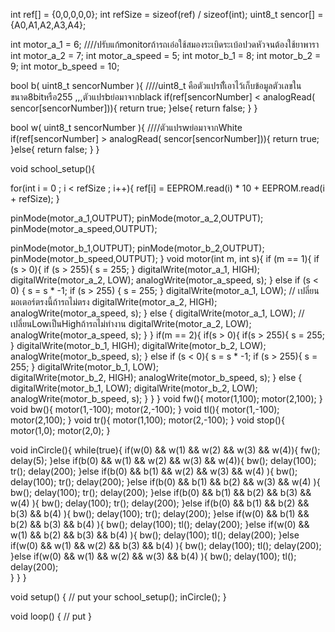int ref[] = {0,0,0,0,0};
int refSize = sizeof(ref) / sizeof(int);
uint8_t sencor[] = {A0,A1,A2,A3,A4};

int motor_a_1 = 6; ////ปรับแก้monitorถ้ารถเอ๋อใช้สมองระเบิดระเบ้อปวดหัวจนต้องใช้ยาพารา
int motor_a_2 = 7;
int motor_a_speed = 5;
int motor_b_1 = 8;
int motor_b_2 = 9;
int motor_b_speed = 10;

bool b( uint8_t sencorNumber ){ ////uint8_t คือตัวแปรทีั่เอาไว้เก็บข้อมูลตัวเลขในขนาด8bitหรือ255 ,,,ตัวแปรbย่อมาจากblack
  if(ref[sencorNumber] < analogRead( sencor[sencorNumber])){
    return true;
  }else{
    return false;
  }
}

bool w( uint8_t sencorNumber ){ ////ตัวแปรwย่อมาจากWhite
  if(ref[sencorNumber] > analogRead( sencor[sencorNumber])){
    return true;
  }else{
    return false;
  }
} 

void school_setup(){

  for(int i = 0 ; i < refSize ; i++){
    ref[i] = EEPROM.read(i) * 10 + EEPROM.read(i + refSize);
  }

  pinMode(motor_a_1,OUTPUT);
  pinMode(motor_a_2,OUTPUT);
  pinMode(motor_a_speed,OUTPUT);

  pinMode(motor_b_1,OUTPUT);
  pinMode(motor_b_2,OUTPUT);
  pinMode(motor_b_speed,OUTPUT);
}
void motor(int m, int s){
  if (m == 1){
    if (s > 0){
      if (s > 255){
        s = 255;
      }
      digitalWrite(motor_a_1, HIGH);
      digitalWrite(motor_a_2, LOW); 
      analogWrite(motor_a_speed, s);
    } else if (s < 0) {
      s = s * -1;
      if (s > 255) {
        s = 255;
      }
      digitalWrite(motor_a_1, LOW); // เปลี่ยนมอเตอร์ตรงนี้ถ้ารถไม่ตรง
      digitalWrite(motor_a_2, HIGH);
      analogWrite(motor_a_speed, s);
    } else {
      digitalWrite(motor_a_1, LOW); //เปลี่ยนLowเป็นHighถ้ารถไม่ทำงาน
      digitalWrite(motor_a_2, LOW);
      analogWrite(motor_a_speed, s);
    }
  } 
  if(m == 2){
    if(s > 0){
      if(s > 255){
        s = 255;
      }
      digitalWrite(motor_b_1, HIGH);
      digitalWrite(motor_b_2, LOW);
      analogWrite(motor_b_speed, s);
    } else if (s < 0){
       s = s * -1;
      if (s > 255){
        s = 255;
      }
      digitalWrite(motor_b_1, LOW);  
      digitalWrite(motor_b_2, HIGH);
      analogWrite(motor_b_speed, s);
    } else {
      digitalWrite(motor_b_1, LOW);
      digitalWrite(motor_b_2, LOW);
      analogWrite(motor_b_speed, s);
    }
  }
}
void fw(){
  motor(1,100);
  motor(2,100);
}
void bw(){
  motor(1,-100);
  motor(2,-100);
}
void tl(){
  motor(1,-100);
  motor(2,100);
}
void tr(){
  motor(1,100);
  motor(2,-100);
}
void stop(){
  motor(1,0);
  motor(2,0);
}

void inCircle(){
  while(true){
    if(w(0) && w(1) && w(2) && w(3) && w(4)){
      fw();
      delay(5);
    }else if(b(0) && w(1) && w(2) && w(3) && w(4)){
      bw();
      delay(100);
      tr();
      delay(200);
    }else if(b(0) && b(1) && w(2) && w(3) && w(4) ){
      bw();
      delay(100);
      tr();
      delay(200);
    }else if(b(0) && b(1) && b(2) && w(3) && w(4) ){
      bw();
      delay(100);
      tr();
      delay(200);
    }else if(b(0) && b(1) && b(2) && b(3) && w(4) ){
      bw();
      delay(100);
      tr();
      delay(200);
    }else if(b(0) && b(1) && b(2) && b(3) && b(4) ){
      bw();
      delay(100);
      tr();
      delay(200);
    }else if(w(0) && b(1) && b(2) && b(3) && b(4) ){
      bw();
      delay(100);
      tl();
      delay(200);
    }else if(w(0) && w(1) && b(2) && b(3) && b(4) ){
      bw();
      delay(100);
      tl();
      delay(200);
    }else if(w(0) && w(1) && w(2) && b(3) && b(4) ){
      bw();
      delay(100);
      tl();
      delay(200);
    }else if(w(0) && w(1) && w(2) && w(3) && b(4) ){
      bw();
      delay(100);
      tl();
      delay(200);                              
    }
  }
}


void setup() {
  // put your
  school_setup();
  inCircle(); 
}

void loop() {
  // put
}
